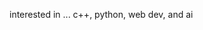interested in ... c++, python, web dev, and ai

<!---
cmerino15/cmerino15 is a ✨ special ✨ repository because its `README.md` (this file) appears on your GitHub profile.
You can click the Preview link to take a look at your changes.
--->
